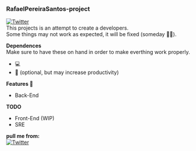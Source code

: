### RafaelPereiraSantos-project
[![Twitter](https://img.shields.io/static/v1?label=Code%20Quality&message=Reasonable&color=brightgreen)](https://github.com/RafaelPereiraSantos)  
This projects is an attempt to create a developers.  
Some things may not work as expected, it will be fixed (someday :man_shrugging:).  

**Dependences**  
Make sure to have these on hand in order to make everthing work properly.  
  - :computer:
  - :tea: (optional, but may increase productivity)  

**Features :star_struck:**  
  - Back-End  
  
**TODO**  
  - Front-End (WIP)  
  - SRE  
 
**pull me from:**  
[![Twitter](https://img.shields.io/badge/linkedin-%230077B5.svg?&style=for-the-badge&logo=linkedin&logoColor=white)](https://www.linkedin.com/in/rafael-pereira-santos-865521140/)  

